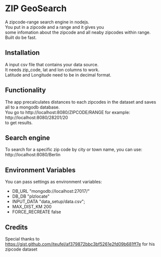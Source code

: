 # ZIP GeoSearch
A zipcode-range search engine in nodejs.  
You put in a zipcode and a range and it gives you  
some infomation about the zipcode and all neaby zipcodes within range.  
Built do be fast.

## Installation
A input csv file that contains your data source.  
It needs zip_code, lat and lon columns to work.  
Latitude and Longitude need to be in decimal format.  

## Functionality
The app precalculates distances to each zipcodes in the dataset and saves all to a mongodb database.  
You go to http://localhost:8080/ZIPCODE/RANGE for example:  
http://localhost:8080/28201/20  
to get results.

## Search engine
To search for a specific zip code by city or town name, you can use:  
http://localhost:8080/Berlin

## Environment Variables
You can pass settings as environment variables:  
- DB_URL "mongodb://localhost:27017/"
- DB_DB "plzlocate"
- INPUT_DATA "data_setup/data.csv";
- MAX_DIST_KM 200
- FORCE_RECREATE false


## Credits
Special thanks to https://gist.github.com/iteufel/af379872bbc3bf5261e2fd09b681ff7e  for his zipcode dataset
